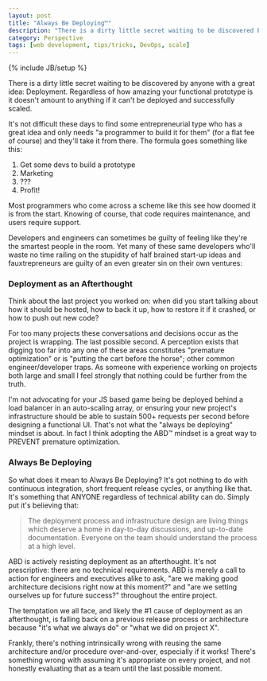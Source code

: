 ```yaml
---
layout: post
title: "Always Be Deploying™"
description: "There is a dirty little secret waiting to be discovered by anyone with a great idea: Deployment. Regardless of how amazing your functional prototype is it doesn’t amount to anything if it can’t be deployed and successfully scaled."
category: Perspective
tags: [web development, tips/tricks, DevOps, scale]
---
```

{% include JB/setup %}

There is a dirty little secret waiting to be discovered by anyone with a great idea: Deployment. Regardless of how amazing your functional prototype is it doesn't amount to anything if it can't be deployed and successfully scaled. 

It's not difficult these days to find some entrepreneurial type who has a great idea and only needs "a programmer to build it for them" (for a flat fee of course) and they'll take it from there. The formula goes something like this:

1. Get some devs to build a prototype
1. Marketing
1. ???
1. Profit!

Most programmers who come across a scheme like this see how doomed it is from the start. Knowing of course, that code requires maintenance, and users require support. 

Developers and engineers can sometimes be guilty of feeling like they're the smartest people in the room. Yet many of these same developers who'll waste no time railing on the stupidity of half brained start-up ideas and fauxtrepreneurs are guilty of an even greater sin on their own ventures: 

### Deployment as an Afterthought

Think about the last project you worked on: when did you start talking about how it should be hosted, how to back it up, how to restore it if it crashed, or how to push out new code? 

For too many projects these conversations and decisions occur as the project is wrapping. The last possible second. A perception exists that digging too far into any one of these areas constitutes "premature optimization" or is "putting the cart before the horse"; other common engineer/developer traps. As someone with experience working on projects both large and small I feel strongly that nothing could be further from the truth.

I'm not advocating for your JS based game being be deployed behind a load balancer in an auto-scaling array, or ensuring your new project's infrastructure should be able to sustain 500+ requests per second before designing a functional UI. That's not what the "always be deploying" mindset is about. In fact I think adopting the ABD™ mindset is a great way to PREVENT premature optimization.

### Always Be Deploying

So what does it mean to Always Be Deploying? It's got nothing to do with continuous integration, short frequent release cycles, or anything like that. It's something that ANYONE regardless of technical ability can do. Simply put it's believing that:

> The deployment process and infrastructure design are living things which deserve a home in day-to-day discussions, and up-to-date documentation. Everyone on the team should understand the process at a high level.

ABD is actively resisting deployment as an afterthought. It's not prescriptive: there are no technical requirements. ABD is merely a call to action for engineers and executives alike to ask, "are we making good architecture decisions right now at this moment?" and "are we setting ourselves up for future success?" throughout the entire project. 

The temptation we all face, and likely the #1 cause of deployment as an afterthought, is falling back on a previous release process or architecture because "it's what we always do" or "what we did on project X". 

Frankly, there's nothing intrinsically wrong with reusing the same architecture and/or procedure over-and-over, especially if it works! There's something wrong with assuming it's appropriate on every project, and not honestly evaluating that as a team until the last possible moment.



